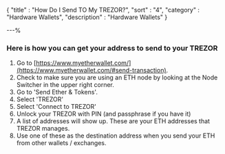 {
"title"       : "How Do I Send TO My TREZOR?",
"sort"        : "4",
"category"    : "Hardware Wallets",
"description" : "Hardware Wallets"
}

---%
### Here is how you can get your address to send to your TREZOR

1.  Go to [https://www.myetherwallet.com/](https://www.myetherwallet.com/#send-transaction).
2.  Check to make sure you are using an ETH node by looking at the Node Switcher in the upper right corner.
3.  Go to 'Send Ether & Tokens'.
4.  Select 'TREZOR'
5.  Select 'Connect to TREZOR'
6.  Unlock your TREZOR with PIN (and passphrase if you have it)
7.  A list of addresses will show up. These are your ETH addresses that TREZOR manages. 
8.  Use one of these as the destination address when you send your ETH from other wallets / exchanges.
